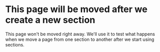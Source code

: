# This page will be moved after we create a new section

This page won't be moved right away. We'll use it to test what happens when we move a page from one section to another after we start using sections.
